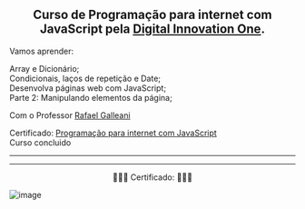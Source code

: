 
 <h2 align="center">Curso de Programação para internet com JavaScript pela <a href="https://digitalinnovation.one/sign-in">Digital Innovation One</a>.</h2>

Vamos aprender: 

Array e Dicionário;<br>
Condicionais, laços de repetição e Date;<br>
Desenvolva páginas web com JavaScript;<br>
Parte 2: Manipulando elementos da página;<br>

Com  o Professor <a href="https://github.com/rafegal">Rafael Galleani</a>

Certificado: <a href="https://certificates.digitalinnovation.one/9475993A">Programação para internet com JavaScript</a>
<br>Curso concluido<hr>
<hr>

<p align="center">🎯🎯🎯 Certificado: 🎯🎯🎯</p>

 ![image](https://user-images.githubusercontent.com/57269883/153113282-c58fdec0-ade3-4755-b0c0-e1b8d539c9d1.png) 




